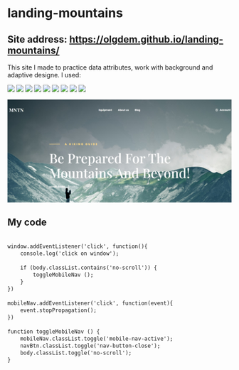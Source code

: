 # landing-mountains

## Site address: https://olgdem.github.io/landing-mountains/

This site I made to practice data attributes, work with background and adaptive designe.
I used:

![](https://img.shields.io/badge/-HTML-7FFF00)
![](https://img.shields.io/badge/-CSS-7FFF00)
![](https://img.shields.io/badge/-Java%20Script-7FFF00)
![](https://img.shields.io/badge/-SVG-7FFF00)
![](https://img.shields.io/badge/-Adaptive%20designe-7FFF00)
![](https://img.shields.io/badge/-data%20attributes-7FFF00)
![](https://img.shields.io/badge/-Flexbox-7FFF00)
![](https://img.shields.io/badge/-positions-7FFF00)
![](https://img.shields.io/badge/-media%20queries-7FFF00)

![screenshot](/Screenshot_mountains.jpg)

## My code

```

window.addEventListener('click', function(){
    console.log('click on window');

    if (body.classList.contains('no-scroll')) {
        toggleMobileNav ();
    }
})

mobileNav.addEventListener('click', function(event){
    event.stopPropagation();
})

function toggleMobileNav () {
    mobileNav.classList.toggle('mobile-nav-active');
    navBtn.classList.toggle('nav-button-close');
    body.classList.toggle('no-scroll');
}

```

